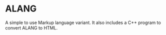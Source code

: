 # ALANG
A simple to use Markup language variant. It also includes a C++ program to convert ALANG to HTML.
